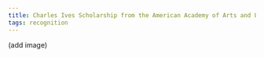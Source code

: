 ```yaml
---
title: Charles Ives Scholarship from the American Academy of Arts and Letters
tags: recognition
---
```

(add image)